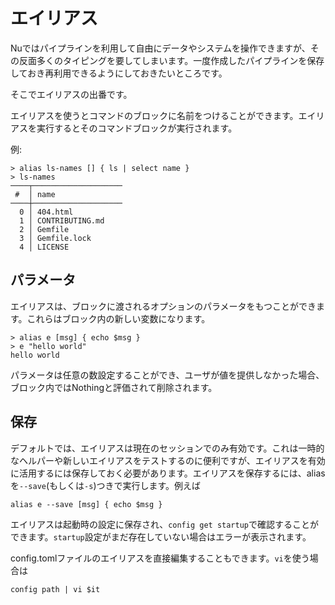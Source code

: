 # エイリアス

Nuではパイプラインを利用して自由にデータやシステムを操作できますが、その反面多くのタイピングを要してしまいます。一度作成したパイプラインを保存しておき再利用できるようにしておきたいところです。

そこでエイリアスの出番です。

エイリアスを使うとコマンドのブロックに名前をつけることができます。エイリアスを実行するとそのコマンドブロックが実行されます。

例:

```
> alias ls-names [] { ls | select name }
> ls-names
────┬────────────────────
 #  │ name 
────┼────────────────────
  0 │ 404.html 
  1 │ CONTRIBUTING.md 
  2 │ Gemfile 
  3 │ Gemfile.lock 
  4 │ LICENSE 
```

## パラメータ

エイリアスは、ブロックに渡されるオプションのパラメータをもつことができます。これらはブロック内の新しい変数になります。

```
> alias e [msg] { echo $msg }
> e "hello world"
hello world
```

パラメータは任意の数設定することができ、ユーザが値を提供しなかった場合、ブロック内ではNothingと評価されて削除されます。

## 保存

デフォルトでは、エイリアスは現在のセッションでのみ有効です。これは一時的なヘルパーや新しいエイリアスをテストするのに便利ですが、エイリアスを有効に活用するには保存しておく必要があります。エイリアスを保存するには、aliasを`--save`(もしくは`-s`)つきで実行します。例えば

```
alias e --save [msg] { echo $msg }
```

エイリアスは起動時の設定に保存され、`config get startup`で確認することができます。`startup`設定がまだ存在していない場合はエラーが表示されます。

config.tomlファイルのエイリアスを直接編集することもできます。`vi`を使う場合は

```
config path | vi $it
```
